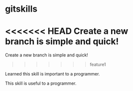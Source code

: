 # gitskills
<<<<<<< HEAD
Create a new branch is simple and quick!
=======
Create a new branch is simple and quick!
>>>>>>> feature1

Learned this skill is important to a programmer.

This skill is useful to a programmer.